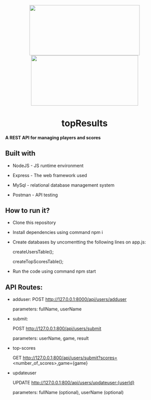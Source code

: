 <p align="center">

 <img width="350" height="160" src="https://railsware.com/blog/wp-content/uploads/2018/09/2400%D1%851260-rw-blog-node-js.png" />

 <img width="340" height="160" src="https://datasciencebiz.com/wp-content/uploads/2022/05/1_TTM5AleQfFJ-mItttJROdg.jpeg" />
 
</p>
<h1 align="center">topResults</h1>
<p align="center"><b><h4>A REST API for managing players and scores</h4></b></p>
</p>

<h2>Built with</h2>

* NodeJS - JS runtime environment

* Express - The web framework used

* MySql - relational database management system 

* Postman - API testing

<h2>How to run it?</h2>
  
* Clone this repository
  
* Install dependencies using command npm i
  
* Create databases by uncomentting the following lines on app.js:
  
  
   createUsersTable();
  
   createTopScoresTable();
  
* Run the code using command npm start

<h2>API Routes:</h2>

* adduser:
  POST http://127.0.0.1:8000/api/users/adduser
  
  parameters: fullName, userName

* submit:

  POST http://127.0.0.1:800/api/users/submit
  
  parameters: userName, game, result
  
* top-scores

  GET http://127.0.0.1:800/api/users/submit?scores=<number_of_scores>,game={game}
  
* updateuser

  UPDATE http://127.0.0.1:800/api/users/updateuser:{userId}
  
  parameters: fullName (optional), userName (optional)
  
